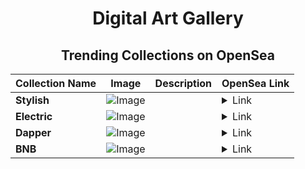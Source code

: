 <div align="center">

# Digital Art Gallery

## Trending Collections on OpenSea

| Collection Name                       | Image                                                                                     | Description                       | OpenSea Link                                                                                          |
|---------------------------------------|-------------------------------------------------------------------------------------------|-----------------------------------|--------------------------------------------------------------------------------------------------------|
| **Stylish** | ![Image](https://i.seadn.io/s/raw/files/4d62d5ae7d3cb1d9c03c5351e6ae8bdb.jpg?w=500&auto=format?w=200&auto=format) |  | <details><summary>Link</summary>[Stylish](https://opensea.io/collection/stylish-1608)</details> |
| **Electric** | ![Image](https://i.seadn.io/s/raw/files/9216779d50d6c5d6b1338e85d8f71c9a.jpg?w=500&auto=format?w=200&auto=format) |  | <details><summary>Link</summary>[Electric](https://opensea.io/collection/electric-1614)</details> |
| **Dapper** | ![Image](https://i.seadn.io/s/raw/files/702ddeda4c12edda9a7806dbde2b8ac4.jpg?w=500&auto=format?w=200&auto=format) |  | <details><summary>Link</summary>[Dapper](https://opensea.io/collection/dapper-1593)</details> |
| **BNB** | ![Image](https://i.seadn.io/s/raw/files/630cbe079a308c694335d1d87536f1ce.jpg?w=500&auto=format?w=200&auto=format) |  | <details><summary>Link</summary>[BNB](https://opensea.io/collection/bnb-391)</details> |

</div>